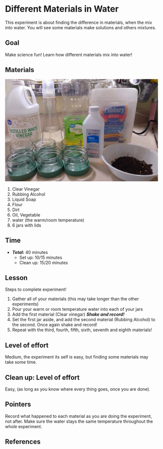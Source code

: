 # Different Materials in Water

This experiment is about finding the difference in materials, when the mix into water.  You will see some materials make solutions and others mixtures.

## Goal

Make science fun!
Learn how different materials mix into water!

## Materials

![Image of all of the materials next to each other](/images/materialsetup.jpg)

1. Clear Vinegar
2. Rubbing Alcohol
3. Liquid Soap
4. Flour
5. Dirt
6. Oil, Vegetable
7. water (the warm/room temperature)
8. 6 jars with lids

## Time

- ***Total:*** 40 minutes
   - Set up: 10/15 minutes
   - Clean up: 15/20 minutes

## Lesson

Steps to complete experiment!
1. Gather all of your materials (this may take longer than the other experiments)
2. Pour your warm or room temperature water into each of your jars
3. Add the first material (Clear vinegar) ***Shake and record!***
4. Set the first jar aside, and add the second material (Rubbing Alcohol) to the second. Once again shake and record!
5. Repeat with the third, fourth, fifth, sixth, seventh and eighth materials!

## Level of effort

Medium, the experiment its self is easy, but finding some materials may take some time.

## Clean up: Level of effort

Easy, (as long as you know where every thing goes, once you are done).

## Pointers

Record what happened to each material as you are doing the experiment, not after.
Make sure the water stays the same temperature throughout the whole experiment.



## References
